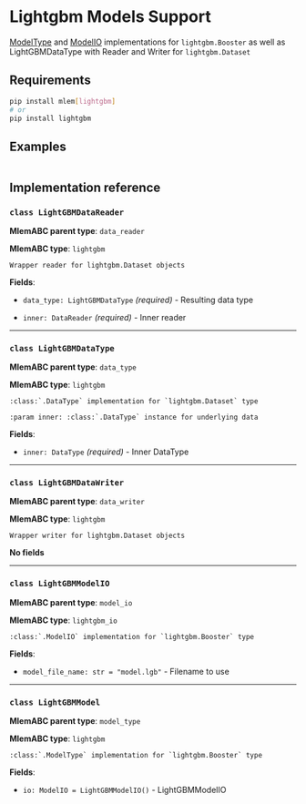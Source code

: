 # Lightgbm Models Support

[ModelType](/doc/user-guide/mlem-abcs#modeltype) and
[ModelIO](/doc/user-guide/mlem-abcs#modelio) implementations for
`lightgbm.Booster` as well as LightGBMDataType with Reader and Writer for
`lightgbm.Dataset`

## Requirements

```bash
pip install mlem[lightgbm]
# or
pip install lightgbm
```

## Examples

```python

```

## Implementation reference

### `class LightGBMDataReader`

**MlemABC parent type**: `data_reader`

**MlemABC type**: `lightgbm`

    Wrapper reader for lightgbm.Dataset objects

**Fields**:

- `data_type: LightGBMDataType` _(required)_ - Resulting data type

- `inner: DataReader` _(required)_ - Inner reader

---

### `class LightGBMDataType`

**MlemABC parent type**: `data_type`

**MlemABC type**: `lightgbm`

    :class:`.DataType` implementation for `lightgbm.Dataset` type

    :param inner: :class:`.DataType` instance for underlying data

**Fields**:

- `inner: DataType` _(required)_ - Inner DataType

---

### `class LightGBMDataWriter`

**MlemABC parent type**: `data_writer`

**MlemABC type**: `lightgbm`

    Wrapper writer for lightgbm.Dataset objects

**No fields**

---

### `class LightGBMModelIO`

**MlemABC parent type**: `model_io`

**MlemABC type**: `lightgbm_io`

    :class:`.ModelIO` implementation for `lightgbm.Booster` type

**Fields**:

- `model_file_name: str = "model.lgb"` - Filename to use

---

### `class LightGBMModel`

**MlemABC parent type**: `model_type`

**MlemABC type**: `lightgbm`

    :class:`.ModelType` implementation for `lightgbm.Booster` type

**Fields**:

- `io: ModelIO = LightGBMModelIO()` - LightGBMModelIO
